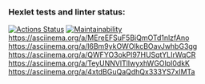 ### Hexlet tests and linter status:
[![Actions Status](https://github.com/MaxRubtsovsk/python-project-49/actions/workflows/hexlet-check.yml/badge.svg)](https://github.com/MaxRubtsovsk/python-project-49/actions)
[![Maintainability](https://api.codeclimate.com/v1/badges/621f6a0a0b083c8abb60/maintainability)](https://codeclimate.com/github/MaxRubtsovsk/python-project-49/maintainability)
https://asciinema.org/a/MEreEFSuF5BiQmOTd1nlzfAno
https://asciinema.org/a/l6Bm9ykOWOlkcBOavJwhbG3gg
https://asciinema.org/a/QWFYO3okPl97HUSqtYLIrWqCR 
https://asciinema.org/a/TeyUNNVlTlIwyxhWGOlpI0dkK
https://asciinema.org/a/4xtdBGuQaQdhQx333YS7xIMTa
